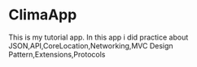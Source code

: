 # ClimaApp
 This is my tutorial app.
 In this app i did practice about JSON,API,CoreLocation,Networking,MVC Design Pattern,Extensions,Protocols
